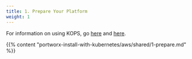 ```yaml
---
title: 1. Prepare Your Platform
weight: 1
---
```


For information on using KOPS, go [here](https://aws.amazon.com/blogs/compute/kubernetes-clusters-aws-kops/) and [here](https://github.com/kubernetes/KOPS/blob/master/docs/aws.md).

{{% content "portworx-install-with-kubernetes/aws/shared/1-prepare.md" %}}
